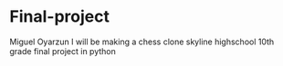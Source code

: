 # Final-project
Miguel Oyarzun
I will be making a chess clone
skyline highschool 10th grade final project in python
